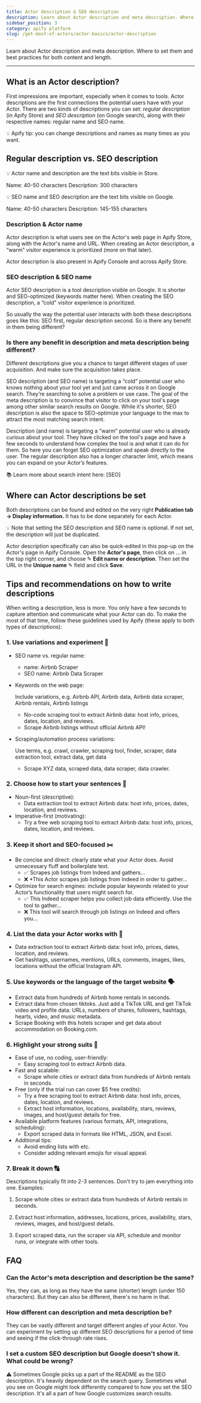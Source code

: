```yaml
---
title: Actor description & SEO description
description: Learn about Actor description and meta description. Where to set them and best practices for both content and length.
sidebar_position: 3
category: apify platform
slug: /get-most-of-actors/actor-basics/actor-description
---
```


Learn about Actor description and meta description. Where to set them and best practices for both content and length.

---

## What is an Actor description?

First impressions are important, especially when it comes to tools. Actor descriptions are the first connections the potential users have with your Actor. There are two kinds of descriptions you can set: _regular description_ (in Apify Store) and _SEO description_ (on Google search), along with their respective names: regular name and SEO name.

💡 Apify tip: you can change descriptions and names as many times as you want.

## Regular description vs. SEO description

💡 Actor name and description are the text bits visible in Store.

Name: 40-50 characters
Description: 300 characters

💡 SEO name and SEO description are the text bits visible on Google.

Name: 40-50 characters
Description: 145-155 characters

### Description & Actor name

Actor description is what users see on the Actor's web page in Apify Store, along with the Actor's name and URL. When creating an Actor description, a “warm” visitor experience is prioritized (more on that later).

<!-- TODO screenshot -->

Actor description is also present in Apify Console and across Apify Store.

<!-- TODO Screenshot -->

### SEO description & SEO name

Actor SEO description is a tool description visible on Google. It is shorter and SEO-optimized (keywords matter here). When creating the SEO description, a “cold” visitor experience is prioritized.

<!-- TODO SCREENSHOT -->

So usually the way the potential user interacts with both these descriptions goes like this: SEO first, regular description second. So is there any benefit in them being different?

### Is there any benefit in description and meta description being different?

Different descriptions give you a chance to target different stages of user acquisition. And make sure the acquisition takes place.

SEO description (and SEO name) is targeting a “cold” potential user who knows nothing about your tool yet and just came across it on Google search. They’re searching to solve a problem or use case. The goal of the meta description is to convince that visitor to click on your tool's page among other similar search results on Google. While it's shorter, SEO description is also the space to SEO-optimize your language to the max to attract the most matching search intent.

Description (and name) is targeting a “warm” potential user who is already curious about your tool. They have clicked on the tool's page and have a few seconds to understand how complex the tool is and what it can do for them. So here you can forget SEO optimization and speak directly to the user. The regular description also has a longer character limit, which means you can expand on your Actor’s features.

📚 Learn more about search intent here: [SEO]

## Where can Actor descriptions be set

Both descriptions can be found and edited on the very right **Publication tab →  Display information.** It has to be done separately for each Actor.

💡 Note that setting the SEO description and SEO name is optional. If not set, the description will just be duplicated.

<!-- TODO 2 screenshots -->

Actor description specifically can also be quick-edited in this pop-up on the Actor's page in Apify Console.  Open the **Actor's page**, then click on … in the top right corner, and choose ✎ **Edit name or description**. Then set the URL in the **Unique name** ✎ field and click **Save**.

<!-- TODO screenshot -->

## Tips and recommendations on how to write descriptions

When writing a description, less is more. You only have a few seconds to capture attention and communicate what your Actor can do. To make the most of that time, follow these guidelines used by Apify (these apply to both types of descriptions):

### 1. Use variations and experiment 🔄

- SEO name vs. regular name:
  - name: Airbnb Scraper
  - SEO name: Airbnb Data Scraper
- Keywords on the web page:

    Include variations, e.g. Airbnb API, Airbnb data, Airbnb data scraper, Airbnb rentals, Airbnb listings

  - No-code scraping tool to extract Airbnb data: host info, prices, dates, location, and reviews.
  - Scrape Airbnb listings without official Airbnb API!
- Scraping/automation process variations:

    Use terms, e.g. crawl, crawler, scraping tool, finder, scraper, data extraction tool, extract data, get data

  - Scrape XYZ data, scraped data, data scraper, data crawler.

### 2. Choose how to start your sentences 📝

- Noun-first (descriptive):
  - Data extraction tool to extract Airbnb data: host info, prices, dates, location, and reviews.
- Imperative-first (motivating):
  - Try a free web scraping tool to extract Airbnb data: host info, prices, dates, location, and reviews.


### 3. Keep it short and SEO-focused ✂️

- Be concise and direct: clearly state what your Actor does. Avoid unnecessary fluff and boilerplate text.
  - ✅ Scrapes job listings from Indeed and gathers...
  - ❌ *This Actor scrapes job listings from Indeed in order to gather...
- Optimize for search engines: include popular keywords related to your Actor’s functionality that users might search for.
  - ✅ This Indeed scraper helps you collect job data efficiently. Use the tool to gather...
  - ❌ This tool will search through job listings on Indeed and offers you...


### 4. List the data your Actor works with 📝

- Data extraction tool to extract Airbnb data: host info, prices, dates, location, and reviews.
- Get hashtags, usernames, mentions, URLs, comments, images, likes, locations without the official Instagram API.

### 5. Use keywords or the language of the target website 🗣️

- Extract data from hundreds of Airbnb home rentals in seconds.
- Extract data from chosen tiktoks. Just add a TikTok URL and get TikTok video and profile data: URLs, numbers of shares, followers, hashtags, hearts, video, and music metadata.
- Scrape Booking with this hotels scraper and get data about accommodation on Booking.com.

### 6. Highlight your strong suits 🌟

- Ease of use, no coding, user-friendly:
  - Easy scraping tool to extract Airbnb data.
- Fast and scalable:
  - Scrape whole cities or extract data from hundreds of Airbnb rentals in seconds.
- Free (only if the trial run can cover $5 free credits):
  - Try a free scraping tool to extract Airbnb data: host info, prices, dates, location, and reviews.
  - Extract host information, locations, availability, stars, reviews, images, and host/guest details for free.
- Available platform features (various formats, API, integrations, scheduling):
  - Export scraped data in formats like HTML, JSON, and Excel.
- Additional tips:
  - Avoid ending lists with etc.
  - Consider adding relevant emojis for visual appeal.

### 7. Break it down 🔠

Descriptions typically fit into 2-3 sentences. Don't try to jam everything into one. Examples:

1. Scrape whole cities or extract data from hundreds of Airbnb rentals in seconds.

1. Extract host information, addresses, locations, prices, availability, stars, reviews, images, and host/guest details.

1. Export scraped data, run the scraper via API, schedule and monitor runs, or integrate with other tools.

## FAQ

### Can the Actor's meta description and description be the same?

Yes, they can, as long as they have the same (shorter) length (under 150 characters). But they can also be different, there's no harm in that.

### How different can description and meta description be?

They can be vastly different and target different angles of your Actor. You can experiment by setting up different SEO descriptions for a period of time and seeing if the click-through rate rises.

### I set a custom SEO description but Google doesn't show it. What could be wrong?

⚠️ Sometimes Google picks up a part of the README as the SEO description. It's heavily dependent on the search query. Sometimes what you see on Google might look differently compared to how you set the SEO description. It's all a part of how Google customizes search results.

